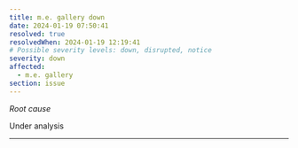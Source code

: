 ```yaml
---
title: m.e. gallery down
date: 2024-01-19 07:50:41
resolved: true
resolvedWhen: 2024-01-19 12:19:41
# Possible severity levels: down, disrupted, notice
severity: down
affected:
  - m.e. gallery
section: issue
---
```


*Root cause*

Under analysis

---


